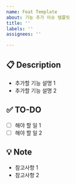 ```yaml
---
name: Feat Template
about: 기능 추가 이슈 템플릿
title: ''
labels: ''
assignees: ''

---
```


## 📋 Description
- 추가할 기능 설명 1
- 추가할 기능 설명 2

## ✅ TO-DO
- [ ] 해야 할 일 1
- [ ] 해야 할 일 2

## 💡 Note
- 참고사항 1
- 참고사항 2
